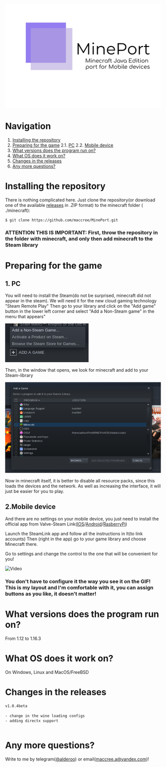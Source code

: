 ![Mineport Logo](imgs/logo.jpg)

# Navigation

  1. [Installing the repository](https://github.com/maccree/MinePort#installing-the-repository)
  2. [Preparing for the game](https://github.com/maccree/MinePort#preparing-for-the-game)
    2.1. [PC](https://github.com/maccree/MinePort#1-pc)
    2.2. [Mobile device](https://github.com/maccree/MinePort#2mobile-device)
  3. [What versions does the program run on?](https://github.com/maccree/MinePort#what-versions-does-the-program-run-on)
  4. [What OS does it work on?](https://github.com/maccree/MinePort#what-os-does-it-work-on)
  5. [Changes in the releases](https://github.com/maccree/MinePort#changes-in-the-releases)
  6. [Any more questions?](https://github.com/maccree/MinePort#any-more-questions)


# Installing the repository

There is nothing complicated here. Just clone the repository(or download one of the available [releases](https://github.com/maccree/MinePort/releases) in .ZIP format) to the minecraft folder ( ./minecraft):
```bash
$ git clone https://github.com/maccree/MinePort.git
```

### ATTENTION THIS IS IMPORTANT: First, throw the repository in the folder with minecraft, and only then add minecraft to the Steam library

# Preparing for the game
## 1. PC

You will need to install the Steam(do not be surprised, minecraft did not appear in the steam). We will need it for the new cloud gaming technology "Steam Remote Play"
Then go to your library and click on the "Add game" button in the lower left corner and select "Add a Non-Steam game" in the menu that appears"


![Scrennshot-1](imgs/screenshot1.png)

Then, in the window that opens, we look for minecraft and add to your Steam-library

![Screenshot-2](imgs/screenshot2.png)


Now in minecraft itself, it is better to disable all resource packs, since this loads the devices and the network. As well as increasing the interface, it will just be easier for you to play.

## 2.Mobile device

And there are no settings on your mobile device, you just need to install the official app from Valve-Steam Link([IOS](https://apps.apple.com/us/app/steam-link/id1246969117)/[Android](https://play.google.com/store/apps/details?id=com.valvesoftware.steamlink)/[RasberryPi](https://steamcommunity.com/app/353380/discussions/6/2806204039992195182/))

Launch the SteamLink app and follow all the instructions in It(to link accounts) Then (right in the app) go to your game library and choose Minecraft there.

Go to settings and change the control to the one that will be convenient for you!


![Video](imgs/video.gif)


### You don't have to configure it the way you see it on the GIF! This is my layout and I'm comfortable with it, you can assign buttons as you like, it doesn't matter!

# What versions does the program run on?

From 1.12 to 1.16.3

# What OS does it work on?

On Windows, Linux and MacOS/FreeBSD

# Changes in the releases
```
v1.0.4beta

- change in the wine loading configs
- adding directx support


```

# Any more questions?

Write to me by telegram([@alderoo](http://t.me/alderoo)) or email(maccree.a@yandex.com)!

